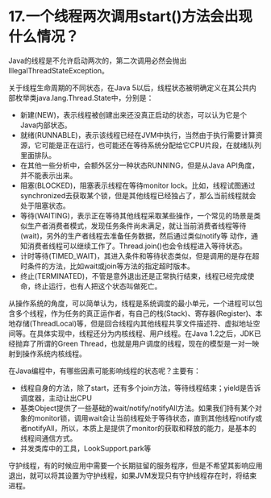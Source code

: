# 17.一个线程两次调用start()方法会出现什么情况？

Java的线程是不允许启动两次的，第二次调用必然会抛出IllegalThreadStateException。

关于线程生命周期的不同状态，在Java 5以后，线程状态被明确定义在其公共内部枚举类java.lang.Thread.State中，分别是：

+ 新建(NEW)，表示线程被创建出来还没真正启动的状态，可以认为它是个Java内部状态。
+ 就绪(RUNNABLE)，表示该线程已经在JVM中执行，当然由于执行需要计算资源，它可能是正在运行，也可能还在等待系统分配给它CPU片段，在就绪队列里面排队。
+ 在其他一些分析中，会额外区分一种状态RUNNING，但是从Java API角度，并不能表示出来。
+ 阻塞(BLOCKED)，阻塞表示线程在等待monitor lock。比如，线程试图通过synchronized去获取某个锁，但是其他线程已经独占了，那么当前线程就会处于阻塞状态。
+ 等待(WAITING)，表示正在等待其他线程采取某些操作，一个常见的场景是类似生产者消费者模式，发现任务条件尚未满足，就让当前消费者线程等待(wait)，另外的生产者线程去准备任务数据，然后通过类似notify等 动作，通知消费者线程可以继续工作了。Thread.join()也会令线程进入等待状态。
+ 计时等待(TIMED_WAIT)，其进入条件和等待状态类似，但是调用的是存在超时条件的方法，比如wait或join等方法的指定超时版本。
+ 终止(TERMINATED)，不管是意外退出还是正常执行结束，线程已经完成使命，终止运行，也有人把这个状态叫做死亡。

从操作系统的角度，可以简单认为，线程是系统调度的最小单元，一个进程可以包含多个线程，作为任务的真正运作者，有自己的栈(Stack)、寄存器(Register)、本地存储(ThreadLocal)等，但是回合线程内其他线程共享文件描述符、虚拟地址空间等。在具体实现中，线程还分为内核线程、用户线程。在Java 1.2之后，JDK已经抛弃了所谓的Green Thread，也就是用户调度的线程，现在的模型是一对一映射到操作系统内核线程。

在Java编程中，有哪些因素可能影响线程的状态呢？主要有：

+ 线程自身的方法，除了start，还有多个join方法，等待线程结束；yield是告诉调度器，主动让出CPU
+ 基类Object提供了一些基础的wait/notify/notifyAll方法。如果我们持有某个对象的monitor锁，调用wait会让当前线程处于等待状态，直到其他线程notify或者notifyAll，所以，本质上是提供了monitor的获取和释放的能力，是基本的线程间通信方式。
+ 并发类库中的工具，LookSupport.park等

守护线程，有的时候应用中需要一个长期驻留的服务程序，但是不希望其影响应用退出，就可以将其设置为守护线程，如果JVM发现只有守护线程存在时，将结束进程。

































